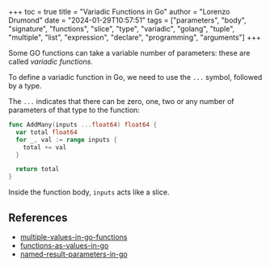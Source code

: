 +++
toc = true
title = "Variadic Functions in Go"
author = "Lorenzo Drumond"
date = "2024-01-29T10:57:51"
tags = ["parameters",  "body",  "signature",  "functions",  "slice",  "type",  "variadic",  "golang",  "tuple",  "multiple",  "list",  "expression",  "declare",  "programming",  "arguments"]
+++


Some GO functions can take a variable number of parameters: these are called _variadic functions_.

To define a variadic function in Go, we need to use the `...` symbol, followed by a type.

The `...` indicates that there can be zero, one, two or any number of parameters of that type to the function:
```go
func AddMany(inputs ...float64) float64 {
  var total float64
  for _, val := range inputs {
    total += val
  }

  return total
}
```

Inside the function body, `inputs` acts like a slice.

## References
- [multiple-values-in-go-functions](/wiki/multiple-values-in-go-functions/)
- [functions-as-values-in-go](/wiki/functions-as-values-in-go/)
- [named-result-parameters-in-go](/wiki/named-result-parameters-in-go/)
